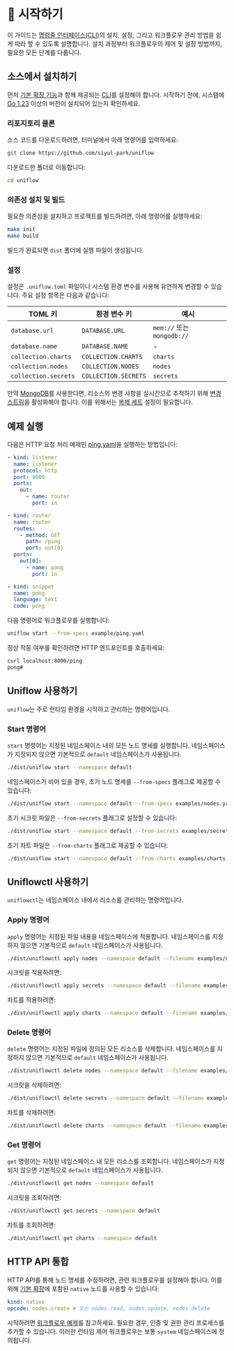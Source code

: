 # 🚀 시작하기

이 가이드는 [명령줄 인터페이스(CLI)](../cmd/README_kr.md)의 설치, 설정, 그리고 워크플로우 관리 방법을 쉽게 따라 할 수 있도록 설명합니다. 설치 과정부터 워크플로우의 제어 및 설정 방법까지, 필요한 모든 단계를 다룹니다.

## 소스에서 설치하기

먼저 [기본 확장 기능](../ext/README_kr.md)과 함께 제공되는 [CLI](../cmd/README_kr.md)를 설정해야 합니다. 시작하기 전에, 시스템에 [Go 1.23](https://go.dev/doc/install) 이상의 버전이 설치되어 있는지 확인하세요.

### 리포지토리 클론

소스 코드를 다운로드하려면, 터미널에서 아래 명령어를 입력하세요:

```sh
git clone https://github.com/siyul-park/uniflow
```

다운로드한 폴더로 이동합니다:

```sh
cd uniflow
```

### 의존성 설치 및 빌드

필요한 의존성을 설치하고 프로젝트를 빌드하려면, 아래 명령어를 실행하세요:

```sh
make init
make build
```

빌드가 완료되면 `dist` 폴더에 실행 파일이 생성됩니다.

### 설정

설정은 `.uniflow.toml` 파일이나 시스템 환경 변수를 사용해 유연하게 변경할 수 있습니다. 주요 설정 항목은 다음과 같습니다:

| TOML 키              | 환경 변수 키            | 예시                       |
|----------------------|-------------------------|----------------------------|
| `database.url`       | `DATABASE.URL`          | `mem://` 또는 `mongodb://` |
| `database.name`      | `DATABASE.NAME`         | -                          |
| `collection.charts`  | `COLLECTION.CHARTS`     | `charts`                   |
| `collection.nodes`   | `COLLECTION.NODES`      | `nodes`                    |
| `collection.secrets` | `COLLECTION.SECRETS`    | `secrets`                  |

만약 [MongoDB](https://www.mongodb.com/)를 사용한다면, 리소스의 변경 사항을 실시간으로 추적하기 위해 [변경 스트림](https://www.mongodb.com/docs/manual/changeStreams/)을 활성화해야 합니다. 이를 위해서는 [복제 세트](https://www.mongodb.com/docs/manual/replication/) 설정이 필요합니다.

## 예제 실행

다음은 HTTP 요청 처리 예제인 [ping.yaml](./examples/ping.yaml)을 실행하는 방법입니다:

```yaml
- kind: listener
  name: listener
  protocol: http
  port: 8000
  ports:
    out:
      - name: router
        port: in

- kind: router
  name: router
  routes:
    - method: GET
      path: /ping
      port: out[0]
  ports:
    out[0]:
      - name: pong
        port: in

- kind: snippet
  name: pong
  language: text
  code: pong
```

다음 명령어로 워크플로우를 실행합니다:

```sh
uniflow start --from-specs example/ping.yaml
```

정상 작동 여부를 확인하려면 HTTP 엔드포인트를 호출하세요:

```sh
curl localhost:8000/ping
pong#
```


## Uniflow 사용하기

`uniflow`는 주로 런타임 환경을 시작하고 관리하는 명령어입니다.

### Start 명령어

`start` 명령어는 지정된 네임스페이스 내의 모든 노드 명세를 실행합니다. 네임스페이스가 지정되지 않으면 기본적으로 `default` 네임스페이스가 사용됩니다.

```sh
./dist/uniflow start --namespace default
```

네임스페이스가 비어 있을 경우, 초기 노드 명세를 `--from-specs` 플래그로 제공할 수 있습니다:

```sh
./dist/uniflow start --namespace default --from-specs examples/nodes.yaml
```

초기 시크릿 파일은 `--from-secrets` 플래그로 설정할 수 있습니다:
```sh
./dist/uniflow start --namespace default --from-secrets examples/secrets.yaml
```

초기 차트 파일은 `--from-charts` 플래그로 제공할 수 있습니다:

```sh
./dist/uniflow start --namespace default --from-charts examples/charts.yaml
```

## Uniflowctl 사용하기

`uniflowctl`는 네임스페이스 내에서 리소스를 관리하는 명령어입니다.

### Apply 명령어

`apply` 명령어는 지정된 파일 내용을 네임스페이스에 적용합니다. 네임스페이스를 지정하지 않으면 기본적으로 `default` 네임스페이스가 사용됩니다.

```sh
./dist/uniflowctl apply nodes --namespace default --filename examples/nodes.yaml
```

시크릿을 적용하려면:

```sh
./dist/uniflowctl apply secrets --namespace default --filename examples/secrets.yaml
```

차트를 적용하려면:

```sh
./dist/uniflowctl apply charts --namespace default --filename examples/charts.yaml
```

### Delete 명령어

`delete` 명령어는 지정된 파일에 정의된 모든 리소스를 삭제합니다. 네임스페이스를 지정하지 않으면 기본적으로 `default` 네임스페이스가 사용됩니다.

```sh
./dist/uniflowctl delete nodes --namespace default --filename examples/nodes.yaml
```

시크릿을 삭제하려면:

```sh
./dist/uniflowctl delete secrets --namespace default --filename examples/secrets.yaml
```

차트를 삭제하려면:

```sh
./dist/uniflowctl delete charts --namespace default --filename examples/charts.yaml
```

### Get 명령어

`get` 명령어는 지정된 네임스페이스 내 모든 리소스를 조회합니다. 네임스페이스가 지정되지 않으면 기본적으로 `default` 네임스페이스가 사용됩니다.

```sh
./dist/uniflowctl get nodes --namespace default
```

시크릿을 조회하려면:

```sh
./dist/uniflowctl get secrets --namespace default
```

차트를 조회하려면:

```sh
./dist/uniflowctl get charts --namespace default
```

## HTTP API 통합

HTTP API를 통해 노드 명세를 수정하려면, 관련 워크플로우를 설정해야 합니다. 이를 위해 [기본 확장](../ext/README_kr.md)에 포함된 `native` 노드를 사용할 수 있습니다:

```yaml
kind: native
opcode: nodes.create # 또는 nodes.read, nodes.update, nodes.delete
```

시작하려면 [워크플로우 예제](../examples/system.yaml)를 참고하세요. 필요한 경우, 인증 및 권한 관리 프로세스를 추가할 수 있습니다. 이러한 런타임 제어 워크플로우는 보통 `system` 네임스페이스에 정의됩니다.
